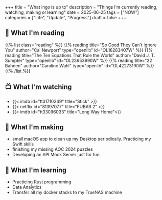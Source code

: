 +++
title = "What Ingo is up to"
description = "Things I'm currently reading, watching, making or learning"
date = 2025-06-25
tags = ["NOW"]
categories = ["Life", "Update", "Progress"]
draft = false
+++

## 📖 What I'm reading

{{% list class="reading" %}}
{{% reading title="So Good They Can't Ignore You" author="Cal Newport" type="openlib" id="OL16283407W" %}}
{{% reading title="The Ten Equations That Rule the World" author="David J. T. Sumpter" type="openlib" id="OL23653990W" %}}
{{% reading title="22 Bahnen" author="Caroline Wahl" type="openlib" id="OL42273190W" %}}
{{% /list %}}

## 📺 What I'm watching

- {{< imdb id="tt31710249" title="Stick" >}}
- {{< netflix id="81397077" title="FUBAR 2" >}}
- {{< imdb id="tt33096033" title="Long Way Home">}}

## 🧰 What I'm making

- small macOS app to clean up my Desktop periodically. Practicing my Swift skills
- finishing my missing AOC 2024 puzzles
- Developing an API Mock Server just for fun

## 🔬 What I'm learning

- Practicing Rust programming
- Data Analytics
- Transfer all my docker stacks to my TrueNAS machine
